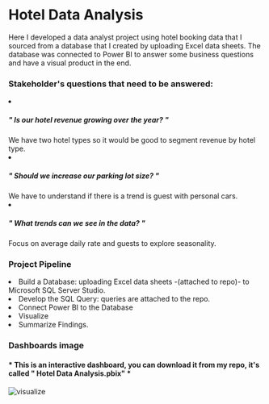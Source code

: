 <h1> Hotel Data Analysis </h1>
Here I developed a data analyst project using hotel booking data that I sourced from a database that I created by uploading Excel data sheets. 
The database was connected to Power BI to answer some business questions and have a visual product in the end. 

<br>
<h3> Stakeholder's questions that need to be answered: </h3>
<li> <h5> " Is our hotel revenue growing over the year? "</h5>
We have two hotel types so it would be good to segment revenue by hotel type. 
<li> <h5> " Should we increase our parking lot size? " </h5> 
We have to understand if there is a trend is guest with personal cars. 
<li> <h5> " What trends can we see in the data? " </h5>
Focus on average daily rate and guests to explore seasonality. 

<br>
<h3> Project Pipeline </h3>
<li> Build a Database: uploading Excel data sheets -(attached to repo)- to Microsoft SQL Server Studio. 
<li> Develop the SQL Query: queries are attached to the repo. 
<li> Connect Power BI to the Database
<li> Visualize
<li> Summarize Findings. 


<h3> Dashboards image </h3>
<h4> * This is an <strong> interactive </strong> dashboard, you can download it from my repo, it's called "
Hotel Data Analysis.pbix" * </h4>  

![visualize](https://user-images.githubusercontent.com/92683172/178049668-0d586ee9-cfbb-4ce8-adbb-f7ab1183bbe3.png)

